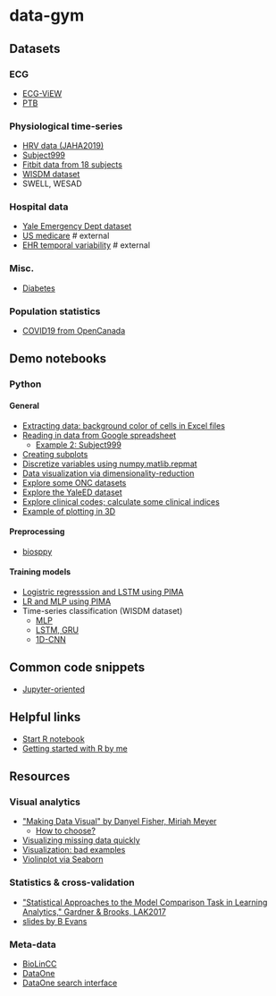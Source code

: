 

# data-gym #

## Datasets ##

### ECG ###
- [ECG-ViEW](demo/ECG_ViEW.ipynb)
- [PTB](demo/PTB.ipynb)

### Physiological time-series ###

- [HRV data (JAHA2019)](demo/JAHA2019_HRV_n28.py)
- [Subject999](demo/Prophet_Subject999.ipynb)
- [Fitbit data from 18 subjects](demo/Fitbit.ipynb)
- [WISDM dataset](demo/WISDM.ipynb)
- SWELL, WESAD

### Hospital data ###

- [Yale Emergency Dept dataset](YaleEDdemo.ipynb)
- [US medicare](https://data.medicare.gov/data/hospital-compare)  # external
- [EHR temporal variability](https://github.com/hms-dbmi/EHRtemporalVariability)  # external

### Misc. ###

- [Diabetes](demo/LR_vs_LSTM_on_PIMA_without_skin.ipynb)


### Population statistics ###
- [COVID19 from OpenCanada](datasets/OpenCanada_COVID19.ipynb)




## Demo notebooks ##

### Python ###

#### General ####

- [Extracting data: background color of cells in Excel files](demo/parsing_excel.md)
- [Reading in data from Google spreadsheet](demo/gsheet_demo.ipynb)
  - [Example 2: Subject999](demo/Prophet_Subject999.ipynb)
- [Creating subplots](demo/subplots.ipynb)
- [Discretize variables using numpy.matlib.repmat](demo/discretize.ipynb)
- [Data visualization via dimensionality-reduction](demo/dimRedux.ipynb)
- [Explore some ONC datasets](demo/data_playground.ipynb)
- [Explore the YaleED dataset](YaleEDdemo.ipynb)
- [Explore clinical codes; calculate some clinical indices](demo/clinical_codes.ipynb)
- [Example of plotting in 3D](demo/WISDM_LSTM.ipynb)

#### Preprocessing ####

- [biosppy](demo/biosppy.ipynb) 

#### Training models ####
- [Logistric regresssion and LSTM using PIMA](demo/LR_vs_LSTM_on_PIMA_without_skin.ipynb)
- [LR and MLP using PIMA](demo/LR_vs_LSTM_vs_MLP_on_PIMA.ipynb)
- Time-series classification (WISDM dataset)
    - [MLP](demo/WISDM.ipynb)
    - [LSTM, GRU](WISDM_lstm.ipynb)
    - [1D-CNN](WISDM_1dcnn.ipynb)

## Common code snippets ##

- [Jupyter-oriented](misc/code_snippets.md)


## Helpful links ##

- [Start R notebook](https://colab.research.google.com/notebook#create=true&language=r)
- [Getting started with R by me](demo/R_get_started.ipynb)

## Resources ##

### Visual analytics ###

- ["Making Data Visual" by Danyel Fisher, Miriah Meyer](https://makingdatavisual.github.io/)
   - [How to choose?](https://makingdatavisual.github.io/figurelist.html)
- [Visualizing missing data quickly](https://github.com/ResidentMario/missingno)
- [Visualization: bad examples](https://viz.wtf/)
- [Violinplot via Seaborn](http://seaborn.pydata.org/examples/wide_form_violinplot.html)


### Statistics & cross-validation ###

- ["Statistical Approaches to the Model Comparison Task in Learning Analytics," Gardner & Brooks, LAK2017](http://ceur-ws.org/Vol-1915/paper2.pdf)
- [slides by B Evans](https://ecs.wgtn.ac.nz/foswiki/pub/Groups/ECRG/StatsGuide/Significance%20Testing%20for%20Classification.pdf)

### Meta-data ###

- [BioLinCC](https://biolincc.nhlbi.nih.gov/studies/?s=rank&not_initial=Yes&q=acute+care+&d=name&d=acronym&d=available_resources&d=period&page_size=500&so=name&so=acronym&so=available_resources&so=period)
- [DataOne](https://www.dataone.org/investigator-toolkit)
- [DataOne search interface ](https://search.dataone.org/data)



                     
